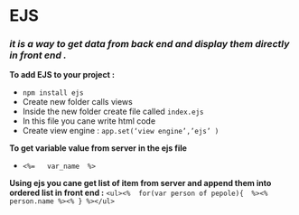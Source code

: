# EJS 

### *it is a way to get data from back end and display them directly in front end .*

**To add EJS to your project :**
- `npm install ejs`
- Create new folder calls views
- Inside the new folder create file called `index.ejs`
- In this file you cane write html code
- Create view engine : `app.set(‘view engine’,’ejs’ )`

**To get variable value from server in the ejs file**
* `<%=   var_name  %>`

**Using ejs you cane get list of item from server and append them into ordered list in front end :**
`<ul><%  for(var person of pepole){  %><% person.name %><% } %></ul>`


